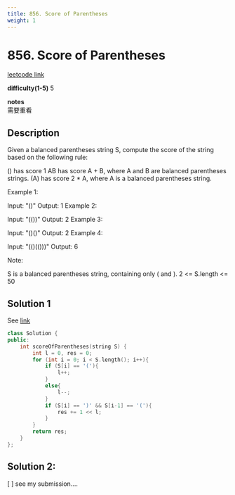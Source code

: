```yaml
---
title: 856. Score of Parentheses
weight: 1
---
```

# 856. Score of Parentheses
[leetcode link](https://leetcode.com/problems/score-of-parentheses/)

**difficulty(1-5)** 
5

**notes**   
需要重看

## Description
Given a balanced parentheses string S, compute the score of the string based on the following rule:

() has score 1
AB has score A + B, where A and B are balanced parentheses strings.
(A) has score 2 * A, where A is a balanced parentheses string.
 

Example 1:

Input: "()"
Output: 1
Example 2:

Input: "(())"
Output: 2
Example 3:

Input: "()()"
Output: 2
Example 4:

Input: "(()(()))"
Output: 6
 

Note:

S is a balanced parentheses string, containing only ( and ).
2 <= S.length <= 50

## Solution 1

See [link](https://leetcode.com/problems/score-of-parentheses/discuss/141777/C%2B%2BJavaPython-O(1)-Space)


```c++
class Solution {
public:
    int scoreOfParentheses(string S) {
        int l = 0, res = 0;
        for (int i = 0; i < S.length(); i++){
            if (S[i] == '('){
                l++;
            }
            else{
                l--;
            }
            if (S[i] == ')' && S[i-1] == '('){
                res += 1 << l;
            }
        }
        return res;
    }
};
```

## Solution 2: 
[ ] see my submission....


